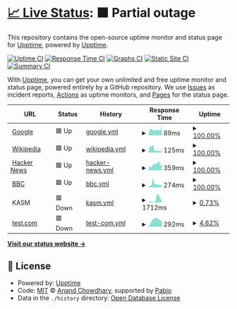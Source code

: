 # [📈 Live Status](https://demo.upptime.js.org): <!--live status--> **🟧 Partial outage**

This repository contains the open-source uptime monitor and status page for [Upptime](https://upptime.js.org), powered by [Upptime](https://github.com/upptime/upptime).

[![Uptime CI](https://github.com/jeakob/upptime/workflows/Uptime%20CI/badge.svg)](https://github.com/jeakob/upptime/actions?query=workflow%3A%22Uptime+CI%22)
[![Response Time CI](https://github.com/jeakob/upptime/workflows/Response%20Time%20CI/badge.svg)](https://github.com/jeakob/upptime/actions?query=workflow%3A%22Response+Time+CI%22)
[![Graphs CI](https://github.com/jeakob/upptime/workflows/Graphs%20CI/badge.svg)](https://github.com/jeakob/upptime/actions?query=workflow%3A%22Graphs+CI%22)
[![Static Site CI](https://github.com/jeakob/upptime/workflows/Static%20Site%20CI/badge.svg)](https://github.com/jeakob/upptime/actions?query=workflow%3A%22Static+Site+CI%22)
[![Summary CI](https://github.com/jeakob/upptime/workflows/Summary%20CI/badge.svg)](https://github.com/jeakob/upptime/actions?query=workflow%3A%22Summary+CI%22)

With [Upptime](https://upptime.js.org), you can get your own unlimited and free uptime monitor and status page, powered entirely by a GitHub repository. We use [Issues](https://github.com/upptime/upptime/issues) as incident reports, [Actions](https://github.com/jeakob/upptime/actions) as uptime monitors, and [Pages](https://demo.upptime.js.org) for the status page.

<!--start: status pages-->
<!-- This summary is generated by Upptime (https://github.com/upptime/upptime) -->
<!-- Do not edit this manually, your changes will be overwritten -->
<!-- prettier-ignore -->
| URL | Status | History | Response Time | Uptime |
| --- | ------ | ------- | ------------- | ------ |
| <img alt="" src="https://icons.duckduckgo.com/ip3/www.google.com.ico" height="13"> [Google](https://www.google.com) | 🟩 Up | [google.yml](https://github.com/jeakob/upptime/commits/HEAD/history/google.yml) | <details><summary><img alt="Response time graph" src="./graphs/google/response-time-week.png" height="20"> 89ms</summary><br><a href="https://jeakob.github.io/upptime/history/google"><img alt="Response time 89" src="https://img.shields.io/endpoint?url=https%3A%2F%2Fraw.githubusercontent.com%2Fjeakob%2Fupptime%2FHEAD%2Fapi%2Fgoogle%2Fresponse-time.json"></a><br><a href="https://jeakob.github.io/upptime/history/google"><img alt="24-hour response time 89" src="https://img.shields.io/endpoint?url=https%3A%2F%2Fraw.githubusercontent.com%2Fjeakob%2Fupptime%2FHEAD%2Fapi%2Fgoogle%2Fresponse-time-day.json"></a><br><a href="https://jeakob.github.io/upptime/history/google"><img alt="7-day response time 89" src="https://img.shields.io/endpoint?url=https%3A%2F%2Fraw.githubusercontent.com%2Fjeakob%2Fupptime%2FHEAD%2Fapi%2Fgoogle%2Fresponse-time-week.json"></a><br><a href="https://jeakob.github.io/upptime/history/google"><img alt="30-day response time 89" src="https://img.shields.io/endpoint?url=https%3A%2F%2Fraw.githubusercontent.com%2Fjeakob%2Fupptime%2FHEAD%2Fapi%2Fgoogle%2Fresponse-time-month.json"></a><br><a href="https://jeakob.github.io/upptime/history/google"><img alt="1-year response time 89" src="https://img.shields.io/endpoint?url=https%3A%2F%2Fraw.githubusercontent.com%2Fjeakob%2Fupptime%2FHEAD%2Fapi%2Fgoogle%2Fresponse-time-year.json"></a></details> | <details><summary><a href="https://jeakob.github.io/upptime/history/google">100.00%</a></summary><a href="https://jeakob.github.io/upptime/history/google"><img alt="All-time uptime 100.00%" src="https://img.shields.io/endpoint?url=https%3A%2F%2Fraw.githubusercontent.com%2Fjeakob%2Fupptime%2FHEAD%2Fapi%2Fgoogle%2Fuptime.json"></a><br><a href="https://jeakob.github.io/upptime/history/google"><img alt="24-hour uptime 100.00%" src="https://img.shields.io/endpoint?url=https%3A%2F%2Fraw.githubusercontent.com%2Fjeakob%2Fupptime%2FHEAD%2Fapi%2Fgoogle%2Fuptime-day.json"></a><br><a href="https://jeakob.github.io/upptime/history/google"><img alt="7-day uptime 100.00%" src="https://img.shields.io/endpoint?url=https%3A%2F%2Fraw.githubusercontent.com%2Fjeakob%2Fupptime%2FHEAD%2Fapi%2Fgoogle%2Fuptime-week.json"></a><br><a href="https://jeakob.github.io/upptime/history/google"><img alt="30-day uptime 100.00%" src="https://img.shields.io/endpoint?url=https%3A%2F%2Fraw.githubusercontent.com%2Fjeakob%2Fupptime%2FHEAD%2Fapi%2Fgoogle%2Fuptime-month.json"></a><br><a href="https://jeakob.github.io/upptime/history/google"><img alt="1-year uptime 100.00%" src="https://img.shields.io/endpoint?url=https%3A%2F%2Fraw.githubusercontent.com%2Fjeakob%2Fupptime%2FHEAD%2Fapi%2Fgoogle%2Fuptime-year.json"></a></details>
| <img alt="" src="https://icons.duckduckgo.com/ip3/en.wikipedia.org.ico" height="13"> [Wikipedia](https://en.wikipedia.org) | 🟩 Up | [wikipedia.yml](https://github.com/jeakob/upptime/commits/HEAD/history/wikipedia.yml) | <details><summary><img alt="Response time graph" src="./graphs/wikipedia/response-time-week.png" height="20"> 125ms</summary><br><a href="https://jeakob.github.io/upptime/history/wikipedia"><img alt="Response time 125" src="https://img.shields.io/endpoint?url=https%3A%2F%2Fraw.githubusercontent.com%2Fjeakob%2Fupptime%2FHEAD%2Fapi%2Fwikipedia%2Fresponse-time.json"></a><br><a href="https://jeakob.github.io/upptime/history/wikipedia"><img alt="24-hour response time 125" src="https://img.shields.io/endpoint?url=https%3A%2F%2Fraw.githubusercontent.com%2Fjeakob%2Fupptime%2FHEAD%2Fapi%2Fwikipedia%2Fresponse-time-day.json"></a><br><a href="https://jeakob.github.io/upptime/history/wikipedia"><img alt="7-day response time 125" src="https://img.shields.io/endpoint?url=https%3A%2F%2Fraw.githubusercontent.com%2Fjeakob%2Fupptime%2FHEAD%2Fapi%2Fwikipedia%2Fresponse-time-week.json"></a><br><a href="https://jeakob.github.io/upptime/history/wikipedia"><img alt="30-day response time 125" src="https://img.shields.io/endpoint?url=https%3A%2F%2Fraw.githubusercontent.com%2Fjeakob%2Fupptime%2FHEAD%2Fapi%2Fwikipedia%2Fresponse-time-month.json"></a><br><a href="https://jeakob.github.io/upptime/history/wikipedia"><img alt="1-year response time 125" src="https://img.shields.io/endpoint?url=https%3A%2F%2Fraw.githubusercontent.com%2Fjeakob%2Fupptime%2FHEAD%2Fapi%2Fwikipedia%2Fresponse-time-year.json"></a></details> | <details><summary><a href="https://jeakob.github.io/upptime/history/wikipedia">100.00%</a></summary><a href="https://jeakob.github.io/upptime/history/wikipedia"><img alt="All-time uptime 100.00%" src="https://img.shields.io/endpoint?url=https%3A%2F%2Fraw.githubusercontent.com%2Fjeakob%2Fupptime%2FHEAD%2Fapi%2Fwikipedia%2Fuptime.json"></a><br><a href="https://jeakob.github.io/upptime/history/wikipedia"><img alt="24-hour uptime 100.00%" src="https://img.shields.io/endpoint?url=https%3A%2F%2Fraw.githubusercontent.com%2Fjeakob%2Fupptime%2FHEAD%2Fapi%2Fwikipedia%2Fuptime-day.json"></a><br><a href="https://jeakob.github.io/upptime/history/wikipedia"><img alt="7-day uptime 100.00%" src="https://img.shields.io/endpoint?url=https%3A%2F%2Fraw.githubusercontent.com%2Fjeakob%2Fupptime%2FHEAD%2Fapi%2Fwikipedia%2Fuptime-week.json"></a><br><a href="https://jeakob.github.io/upptime/history/wikipedia"><img alt="30-day uptime 100.00%" src="https://img.shields.io/endpoint?url=https%3A%2F%2Fraw.githubusercontent.com%2Fjeakob%2Fupptime%2FHEAD%2Fapi%2Fwikipedia%2Fuptime-month.json"></a><br><a href="https://jeakob.github.io/upptime/history/wikipedia"><img alt="1-year uptime 100.00%" src="https://img.shields.io/endpoint?url=https%3A%2F%2Fraw.githubusercontent.com%2Fjeakob%2Fupptime%2FHEAD%2Fapi%2Fwikipedia%2Fuptime-year.json"></a></details>
| <img alt="" src="https://icons.duckduckgo.com/ip3/news.ycombinator.com.ico" height="13"> [Hacker News](https://news.ycombinator.com) | 🟩 Up | [hacker-news.yml](https://github.com/jeakob/upptime/commits/HEAD/history/hacker-news.yml) | <details><summary><img alt="Response time graph" src="./graphs/hacker-news/response-time-week.png" height="20"> 359ms</summary><br><a href="https://jeakob.github.io/upptime/history/hacker-news"><img alt="Response time 359" src="https://img.shields.io/endpoint?url=https%3A%2F%2Fraw.githubusercontent.com%2Fjeakob%2Fupptime%2FHEAD%2Fapi%2Fhacker-news%2Fresponse-time.json"></a><br><a href="https://jeakob.github.io/upptime/history/hacker-news"><img alt="24-hour response time 359" src="https://img.shields.io/endpoint?url=https%3A%2F%2Fraw.githubusercontent.com%2Fjeakob%2Fupptime%2FHEAD%2Fapi%2Fhacker-news%2Fresponse-time-day.json"></a><br><a href="https://jeakob.github.io/upptime/history/hacker-news"><img alt="7-day response time 359" src="https://img.shields.io/endpoint?url=https%3A%2F%2Fraw.githubusercontent.com%2Fjeakob%2Fupptime%2FHEAD%2Fapi%2Fhacker-news%2Fresponse-time-week.json"></a><br><a href="https://jeakob.github.io/upptime/history/hacker-news"><img alt="30-day response time 359" src="https://img.shields.io/endpoint?url=https%3A%2F%2Fraw.githubusercontent.com%2Fjeakob%2Fupptime%2FHEAD%2Fapi%2Fhacker-news%2Fresponse-time-month.json"></a><br><a href="https://jeakob.github.io/upptime/history/hacker-news"><img alt="1-year response time 359" src="https://img.shields.io/endpoint?url=https%3A%2F%2Fraw.githubusercontent.com%2Fjeakob%2Fupptime%2FHEAD%2Fapi%2Fhacker-news%2Fresponse-time-year.json"></a></details> | <details><summary><a href="https://jeakob.github.io/upptime/history/hacker-news">100.00%</a></summary><a href="https://jeakob.github.io/upptime/history/hacker-news"><img alt="All-time uptime 100.00%" src="https://img.shields.io/endpoint?url=https%3A%2F%2Fraw.githubusercontent.com%2Fjeakob%2Fupptime%2FHEAD%2Fapi%2Fhacker-news%2Fuptime.json"></a><br><a href="https://jeakob.github.io/upptime/history/hacker-news"><img alt="24-hour uptime 100.00%" src="https://img.shields.io/endpoint?url=https%3A%2F%2Fraw.githubusercontent.com%2Fjeakob%2Fupptime%2FHEAD%2Fapi%2Fhacker-news%2Fuptime-day.json"></a><br><a href="https://jeakob.github.io/upptime/history/hacker-news"><img alt="7-day uptime 100.00%" src="https://img.shields.io/endpoint?url=https%3A%2F%2Fraw.githubusercontent.com%2Fjeakob%2Fupptime%2FHEAD%2Fapi%2Fhacker-news%2Fuptime-week.json"></a><br><a href="https://jeakob.github.io/upptime/history/hacker-news"><img alt="30-day uptime 100.00%" src="https://img.shields.io/endpoint?url=https%3A%2F%2Fraw.githubusercontent.com%2Fjeakob%2Fupptime%2FHEAD%2Fapi%2Fhacker-news%2Fuptime-month.json"></a><br><a href="https://jeakob.github.io/upptime/history/hacker-news"><img alt="1-year uptime 100.00%" src="https://img.shields.io/endpoint?url=https%3A%2F%2Fraw.githubusercontent.com%2Fjeakob%2Fupptime%2FHEAD%2Fapi%2Fhacker-news%2Fuptime-year.json"></a></details>
| <img alt="" src="https://icons.duckduckgo.com/ip3/www.bbc.co.uk.ico" height="13"> [BBC](https://www.bbc.co.uk) | 🟩 Up | [bbc.yml](https://github.com/jeakob/upptime/commits/HEAD/history/bbc.yml) | <details><summary><img alt="Response time graph" src="./graphs/bbc/response-time-week.png" height="20"> 274ms</summary><br><a href="https://jeakob.github.io/upptime/history/bbc"><img alt="Response time 274" src="https://img.shields.io/endpoint?url=https%3A%2F%2Fraw.githubusercontent.com%2Fjeakob%2Fupptime%2FHEAD%2Fapi%2Fbbc%2Fresponse-time.json"></a><br><a href="https://jeakob.github.io/upptime/history/bbc"><img alt="24-hour response time 274" src="https://img.shields.io/endpoint?url=https%3A%2F%2Fraw.githubusercontent.com%2Fjeakob%2Fupptime%2FHEAD%2Fapi%2Fbbc%2Fresponse-time-day.json"></a><br><a href="https://jeakob.github.io/upptime/history/bbc"><img alt="7-day response time 274" src="https://img.shields.io/endpoint?url=https%3A%2F%2Fraw.githubusercontent.com%2Fjeakob%2Fupptime%2FHEAD%2Fapi%2Fbbc%2Fresponse-time-week.json"></a><br><a href="https://jeakob.github.io/upptime/history/bbc"><img alt="30-day response time 274" src="https://img.shields.io/endpoint?url=https%3A%2F%2Fraw.githubusercontent.com%2Fjeakob%2Fupptime%2FHEAD%2Fapi%2Fbbc%2Fresponse-time-month.json"></a><br><a href="https://jeakob.github.io/upptime/history/bbc"><img alt="1-year response time 274" src="https://img.shields.io/endpoint?url=https%3A%2F%2Fraw.githubusercontent.com%2Fjeakob%2Fupptime%2FHEAD%2Fapi%2Fbbc%2Fresponse-time-year.json"></a></details> | <details><summary><a href="https://jeakob.github.io/upptime/history/bbc">100.00%</a></summary><a href="https://jeakob.github.io/upptime/history/bbc"><img alt="All-time uptime 100.00%" src="https://img.shields.io/endpoint?url=https%3A%2F%2Fraw.githubusercontent.com%2Fjeakob%2Fupptime%2FHEAD%2Fapi%2Fbbc%2Fuptime.json"></a><br><a href="https://jeakob.github.io/upptime/history/bbc"><img alt="24-hour uptime 100.00%" src="https://img.shields.io/endpoint?url=https%3A%2F%2Fraw.githubusercontent.com%2Fjeakob%2Fupptime%2FHEAD%2Fapi%2Fbbc%2Fuptime-day.json"></a><br><a href="https://jeakob.github.io/upptime/history/bbc"><img alt="7-day uptime 100.00%" src="https://img.shields.io/endpoint?url=https%3A%2F%2Fraw.githubusercontent.com%2Fjeakob%2Fupptime%2FHEAD%2Fapi%2Fbbc%2Fuptime-week.json"></a><br><a href="https://jeakob.github.io/upptime/history/bbc"><img alt="30-day uptime 100.00%" src="https://img.shields.io/endpoint?url=https%3A%2F%2Fraw.githubusercontent.com%2Fjeakob%2Fupptime%2FHEAD%2Fapi%2Fbbc%2Fuptime-month.json"></a><br><a href="https://jeakob.github.io/upptime/history/bbc"><img alt="1-year uptime 100.00%" src="https://img.shields.io/endpoint?url=https%3A%2F%2Fraw.githubusercontent.com%2Fjeakob%2Fupptime%2FHEAD%2Fapi%2Fbbc%2Fuptime-year.json"></a></details>
| <img alt="" src="https://icons.duckduckgo.com/ip3/null.ico" height="13"> KASM | 🟥 Down | [kasm.yml](https://github.com/jeakob/upptime/commits/HEAD/history/kasm.yml) | <details><summary><img alt="Response time graph" src="./graphs/kasm/response-time-week.png" height="20"> 1712ms</summary><br><a href="https://jeakob.github.io/upptime/history/kasm"><img alt="Response time 1712" src="https://img.shields.io/endpoint?url=https%3A%2F%2Fraw.githubusercontent.com%2Fjeakob%2Fupptime%2FHEAD%2Fapi%2Fkasm%2Fresponse-time.json"></a><br><a href="https://jeakob.github.io/upptime/history/kasm"><img alt="24-hour response time 1712" src="https://img.shields.io/endpoint?url=https%3A%2F%2Fraw.githubusercontent.com%2Fjeakob%2Fupptime%2FHEAD%2Fapi%2Fkasm%2Fresponse-time-day.json"></a><br><a href="https://jeakob.github.io/upptime/history/kasm"><img alt="7-day response time 1712" src="https://img.shields.io/endpoint?url=https%3A%2F%2Fraw.githubusercontent.com%2Fjeakob%2Fupptime%2FHEAD%2Fapi%2Fkasm%2Fresponse-time-week.json"></a><br><a href="https://jeakob.github.io/upptime/history/kasm"><img alt="30-day response time 1712" src="https://img.shields.io/endpoint?url=https%3A%2F%2Fraw.githubusercontent.com%2Fjeakob%2Fupptime%2FHEAD%2Fapi%2Fkasm%2Fresponse-time-month.json"></a><br><a href="https://jeakob.github.io/upptime/history/kasm"><img alt="1-year response time 1712" src="https://img.shields.io/endpoint?url=https%3A%2F%2Fraw.githubusercontent.com%2Fjeakob%2Fupptime%2FHEAD%2Fapi%2Fkasm%2Fresponse-time-year.json"></a></details> | <details><summary><a href="https://jeakob.github.io/upptime/history/kasm">0.73%</a></summary><a href="https://jeakob.github.io/upptime/history/kasm"><img alt="All-time uptime 0.73%" src="https://img.shields.io/endpoint?url=https%3A%2F%2Fraw.githubusercontent.com%2Fjeakob%2Fupptime%2FHEAD%2Fapi%2Fkasm%2Fuptime.json"></a><br><a href="https://jeakob.github.io/upptime/history/kasm"><img alt="24-hour uptime 0.73%" src="https://img.shields.io/endpoint?url=https%3A%2F%2Fraw.githubusercontent.com%2Fjeakob%2Fupptime%2FHEAD%2Fapi%2Fkasm%2Fuptime-day.json"></a><br><a href="https://jeakob.github.io/upptime/history/kasm"><img alt="7-day uptime 0.73%" src="https://img.shields.io/endpoint?url=https%3A%2F%2Fraw.githubusercontent.com%2Fjeakob%2Fupptime%2FHEAD%2Fapi%2Fkasm%2Fuptime-week.json"></a><br><a href="https://jeakob.github.io/upptime/history/kasm"><img alt="30-day uptime 0.73%" src="https://img.shields.io/endpoint?url=https%3A%2F%2Fraw.githubusercontent.com%2Fjeakob%2Fupptime%2FHEAD%2Fapi%2Fkasm%2Fuptime-month.json"></a><br><a href="https://jeakob.github.io/upptime/history/kasm"><img alt="1-year uptime 0.73%" src="https://img.shields.io/endpoint?url=https%3A%2F%2Fraw.githubusercontent.com%2Fjeakob%2Fupptime%2FHEAD%2Fapi%2Fkasm%2Fuptime-year.json"></a></details>
| <img alt="" src="https://icons.duckduckgo.com/ip3/null.ico" height="13"> [test.com](test.com) | 🟥 Down | [test-com.yml](https://github.com/jeakob/upptime/commits/HEAD/history/test-com.yml) | <details><summary><img alt="Response time graph" src="./graphs/test-com/response-time-week.png" height="20"> 292ms</summary><br><a href="https://jeakob.github.io/upptime/history/test-com"><img alt="Response time 292" src="https://img.shields.io/endpoint?url=https%3A%2F%2Fraw.githubusercontent.com%2Fjeakob%2Fupptime%2FHEAD%2Fapi%2Ftest-com%2Fresponse-time.json"></a><br><a href="https://jeakob.github.io/upptime/history/test-com"><img alt="24-hour response time 292" src="https://img.shields.io/endpoint?url=https%3A%2F%2Fraw.githubusercontent.com%2Fjeakob%2Fupptime%2FHEAD%2Fapi%2Ftest-com%2Fresponse-time-day.json"></a><br><a href="https://jeakob.github.io/upptime/history/test-com"><img alt="7-day response time 292" src="https://img.shields.io/endpoint?url=https%3A%2F%2Fraw.githubusercontent.com%2Fjeakob%2Fupptime%2FHEAD%2Fapi%2Ftest-com%2Fresponse-time-week.json"></a><br><a href="https://jeakob.github.io/upptime/history/test-com"><img alt="30-day response time 292" src="https://img.shields.io/endpoint?url=https%3A%2F%2Fraw.githubusercontent.com%2Fjeakob%2Fupptime%2FHEAD%2Fapi%2Ftest-com%2Fresponse-time-month.json"></a><br><a href="https://jeakob.github.io/upptime/history/test-com"><img alt="1-year response time 292" src="https://img.shields.io/endpoint?url=https%3A%2F%2Fraw.githubusercontent.com%2Fjeakob%2Fupptime%2FHEAD%2Fapi%2Ftest-com%2Fresponse-time-year.json"></a></details> | <details><summary><a href="https://jeakob.github.io/upptime/history/test-com">4.62%</a></summary><a href="https://jeakob.github.io/upptime/history/test-com"><img alt="All-time uptime 4.62%" src="https://img.shields.io/endpoint?url=https%3A%2F%2Fraw.githubusercontent.com%2Fjeakob%2Fupptime%2FHEAD%2Fapi%2Ftest-com%2Fuptime.json"></a><br><a href="https://jeakob.github.io/upptime/history/test-com"><img alt="24-hour uptime 4.62%" src="https://img.shields.io/endpoint?url=https%3A%2F%2Fraw.githubusercontent.com%2Fjeakob%2Fupptime%2FHEAD%2Fapi%2Ftest-com%2Fuptime-day.json"></a><br><a href="https://jeakob.github.io/upptime/history/test-com"><img alt="7-day uptime 4.62%" src="https://img.shields.io/endpoint?url=https%3A%2F%2Fraw.githubusercontent.com%2Fjeakob%2Fupptime%2FHEAD%2Fapi%2Ftest-com%2Fuptime-week.json"></a><br><a href="https://jeakob.github.io/upptime/history/test-com"><img alt="30-day uptime 4.62%" src="https://img.shields.io/endpoint?url=https%3A%2F%2Fraw.githubusercontent.com%2Fjeakob%2Fupptime%2FHEAD%2Fapi%2Ftest-com%2Fuptime-month.json"></a><br><a href="https://jeakob.github.io/upptime/history/test-com"><img alt="1-year uptime 4.62%" src="https://img.shields.io/endpoint?url=https%3A%2F%2Fraw.githubusercontent.com%2Fjeakob%2Fupptime%2FHEAD%2Fapi%2Ftest-com%2Fuptime-year.json"></a></details>

<!--end: status pages-->

[**Visit our status website →**](https://demo.upptime.js.org)

## 📄 License

- Powered by: [Upptime](https://github.com/upptime/upptime)
- Code: [MIT](./LICENSE) © [Anand Chowdhary](https://anandchowdhary.com), supported by [Pabio](https://pabio.com)
- Data in the `./history` directory: [Open Database License](https://opendatacommons.org/licenses/odbl/1-0/)
